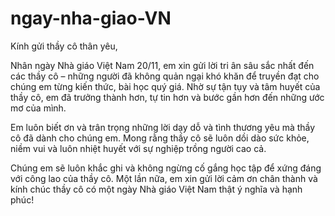 # ngay-nha-giao-VN

Kính gửi thầy cô thân yêu,

Nhân ngày Nhà giáo Việt Nam 20/11, em xin gửi lời tri ân sâu sắc nhất đến các thầy cô – những người đã không quản ngại khó khăn để truyền đạt cho chúng em từng kiến thức, bài học quý giá. Nhờ sự tận tụy và tâm huyết của thầy cô, em đã trưởng thành hơn, tự tin hơn và bước gần hơn đến những ước mơ của mình.

Em luôn biết ơn và trân trọng những lời dạy dỗ và tình thương yêu mà thầy cô đã dành cho chúng em. Mong rằng thầy cô sẽ luôn dồi dào sức khỏe, niềm vui và luôn nhiệt huyết với sự nghiệp trồng người cao cả.

Chúng em sẽ luôn khắc ghi và không ngừng cố gắng học tập để xứng đáng với công lao của thầy cô. Một lần nữa, em xin gửi lời cảm ơn chân thành và kính chúc thầy cô có một ngày Nhà giáo Việt Nam thật ý nghĩa và hạnh phúc!

